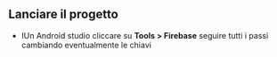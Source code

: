 ## Lanciare il progetto

- IUn Android studio cliccare su **Tools > Firebase** seguire tutti i passi cambiando eventualmente le chiavi